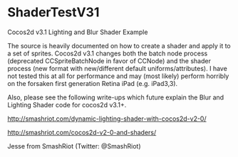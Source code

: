 ShaderTestV31
=============

Cocos2d v3.1 Lighting and Blur Shader Example

The source is heavily documented on how to create a shader and apply it to a set of sprites. Cocos2d v3.1 changes both the batch node process (deprecated CCSpriteBatchNode in favor of CCNode) and the shader process (new format with new/different default uniforms/attributes). I have not tested this at all for performance and may (most likely) perform horribly on the forsaken first generation Retina iPad (e.g. iPad3,3).

Also, please see the following write-ups which future explain the Blur and Lighting Shader code for cocos2d v3.1+.

http://smashriot.com/dynamic-lighting-shader-with-cocos2d-v2-0/

http://smashriot.com/cocos2d-v2-0-and-shaders/

Jesse from SmashRiot (Twitter: @SmashRiot)
